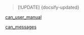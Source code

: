 > [!UPDATE] {docsify-updated}

[can_user_manual](../common/can_user_manual.md ':include')

[can_messages](ADM-PC-LL25.md ':include')